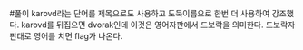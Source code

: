 #풀이
karovd라는 단어를 제목으로도 사용하고 도둑이름으로 한번 더 사용하여 강조했다.
karovd를 뒤집으면 dvorak인데 이것은 영어자판에서 드보락을 의미한다. 드보락자판대로 영어를 치면 flag가 나온다.
